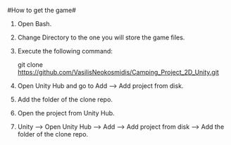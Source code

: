 #How to get the game#


1. Open Bash.
2. Change Directory to the one you will store the game files.
3. Execute the following command:
  
   git clone https://github.com/VasilisNeokosmidis/Camping_Project_2D_Unity.git

6. Open Unity Hub and go to  Add --> Add project from disk.
7. Add the folder of the clone repo.
8. Open the project from Unity Hub.


2. Unity
   --> Open Unity Hub --> Add --> Add project from disk --> Add the folder of the clone repo.
